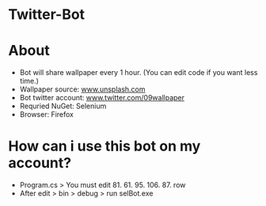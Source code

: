 # Twitter-Bot
 
# About
+ Bot will share wallpaper every 1 hour. (You can edit code if you want less time.)
+ Wallpaper source: www.unsplash.com
+ Bot twitter account: www.twitter.com/09wallpaper
+ Requried NuGet: Selenium
+ Browser: Firefox

# How can i use this bot on my account?
+ Program.cs > You must edit 81. 61. 95. 106. 87. row
+ After edit > bin > debug > run selBot.exe 


